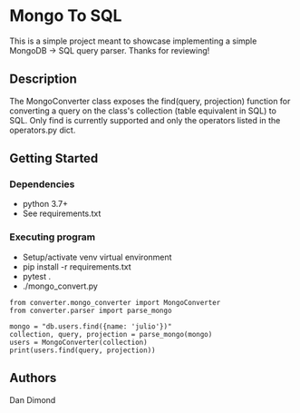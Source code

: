 # Mongo To SQL

This is a simple project meant to showcase implementing a simple MongoDB -> SQL query parser. Thanks for reviewing!

## Description

The MongoConverter class exposes the find(query, projection) function for converting a query on the class's collection (table equivalent in SQL) to SQL. Only find is currently supported and only the operators listed in the operators.py dict.

## Getting Started

### Dependencies

* python 3.7+
* See requirements.txt

### Executing program

* Setup/activate venv virtual environment
* pip install -r requirements.txt
* pytest .
* ./mongo_convert.py


```
from converter.mongo_converter import MongoConverter
from converter.parser import parse_mongo

mongo = "db.users.find({name: 'julio'})"
collection, query, projection = parse_mongo(mongo)
users = MongoConverter(collection)
print(users.find(query, projection))
```

## Authors

Dan Dimond
